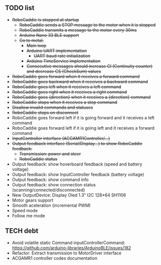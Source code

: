 ## TODO list

- ~~RoboCaddie is stopped at startup~~
  - ~~RoboCaddie sends a STOP message to the motor when it is stopped~~
  - ~~RoboCaddie transmits a message to the motor every 30ms~~
  - ~~Arduino Nano 33 BLE support~~
  - ~~Go to metal:~~
    - ~~Main loop~~
    - ~~Arduino UART implementation~~
      - ~~UART baud rate initialization~~
    - ~~Arduino TimeService implementation~~
    - ~~Consecutive messages should increase CI (Continuity counter) and decrease CS (CheckSum) values~~
- ~~RoboCaddie goes forward when it receives a forward command~~
- ~~RoboCaddie goes backward when it receives a backward command~~
- ~~RoboCaddie goes left when it receives a left command~~
- ~~RoboCaddie goes right when it receives a right command~~
- ~~RoboCaddie goes {direction} when it receives a {direction} command~~
- ~~RoboCaddie stops when it receives a stop command~~
- ~~Disallow invalid commands and statuses~~
- ~~RoboCaddie stops on disconnect~~
- RoboCaddie goes forward left if it is going forward and it receives a left command
- RoboCaddie goes forward left if it is going left and it receives a forward command
- ~~InputController interface (ACGAMR1Controller/...)~~
- ~~Output feedback interface (Serial/Display...) to show RoboCaddie feedback:~~
  - ~~Transmission: power and steer~~
  - ~~RoboCaddie status~~
- Output feedback: show hoverboard feedback (speed and battery voltage)
- Output feedback: show InputController feedback (battery voltage)
- Output feedback: show command info
- Output feedback: show connection status (scanning/connected/disconnected)
- New OutputDevice: Display Oled 1.3" I2C 128*64 SH1106
- Motor gears support
- Smooth aceleration (incremental PWM)
- Speed mode
- Follow me mode

## TECH debt

- Avoid volatile static Command inputControllerCommand: https://github.com/arduino-libraries/ArduinoBLE/issues/182 
- Refactor: Extract transmission to MotorDriver interface
- ACGAMR1 controller codes documentation
